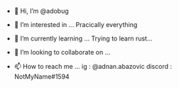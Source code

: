 - 👋 Hi, I’m @adobug
- 👀 I’m interested in ...
Pracically everything
- 🌱 I’m currently learning ...
Trying to learn rust...
- 💞️ I’m looking to collaborate on ...

- 📫 How to reach me ...
ig : @adnan.abazovic
discord : NotMyName#1594

<!---
adobug/adobug is a ✨ special ✨ repository because its `README.md` (this file) appears on your GitHub profile.
You can click the Preview link to take a look at your changes.
--->
